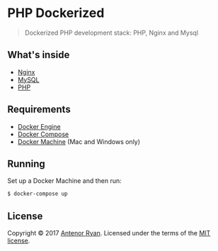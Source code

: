 # PHP Dockerized

> Dockerized PHP development stack: PHP, Nginx and Mysql


## What's inside

* [Nginx](http://nginx.org/)
* [MySQL](http://www.mysql.com/)
* [PHP](http://php.net/)


## Requirements

* [Docker Engine](https://docs.docker.com/installation/)
* [Docker Compose](https://docs.docker.com/compose/)
* [Docker Machine](https://docs.docker.com/machine/) (Mac and Windows only)

## Running

Set up a Docker Machine and then run:

```sh
$ docker-compose up
```

## License

Copyright &copy; 2017 [Antenor Ryan](http://github.com/RyanAntenor). Licensed under the terms of the [MIT license](LICENSE.md).